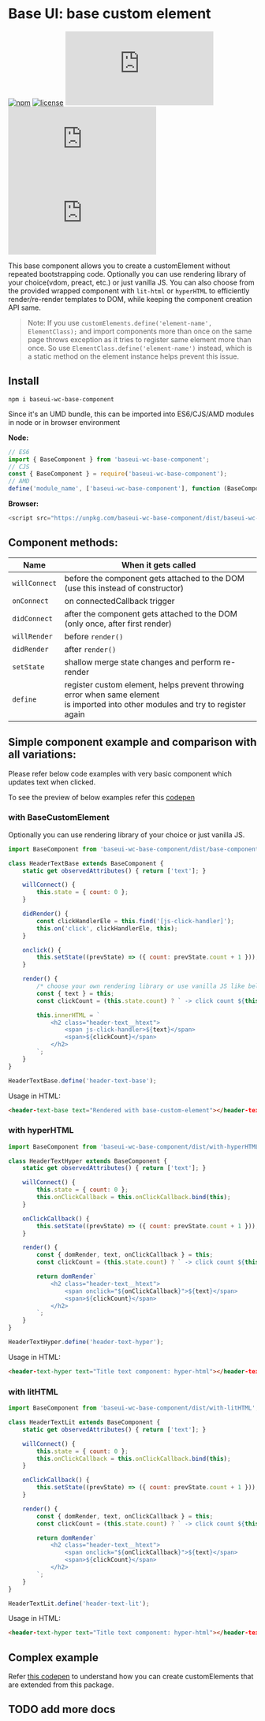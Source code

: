 # Base UI: base custom element

[![npm](https://img.shields.io/npm/v/baseui-wc-base-component.svg)](https://www.npmjs.com/package/baseui-wc-base-component)
[![license](https://img.shields.io/npm/l/baseui-wc-base-component.svg)](https://opensource.org/licenses/MIT)
[![gzip size](http://img.badgesize.io/https://unpkg.com/baseui-wc-base-component/dist/base-component.min.js?compression=gzip&label=baseComponent)](https://unpkg.com/baseui-wc-base-component/dist/base-component.min.js)
[![gzip size](http://img.badgesize.io/https://unpkg.com/baseui-wc-base-component/dist/with-hyperHTML.min.js?compression=gzip&label=withHyperHTML)](https://unpkg.com/baseui-wc-base-component/dist/with-hyperHTML.min.js)
[![gzip size](http://img.badgesize.io/https://unpkg.com/baseui-wc-base-component/dist/with-litHTML.min.js?compression=gzip&label=withLitHTML)](https://unpkg.com/baseui-wc-base-component/dist/with-litHTML.min.js)

This base component allows you to create a customElement without repeated bootstrapping code.
Optionally you can use rendering library of your choice(vdom, preact, etc.) or just vanilla JS.
You can also choose from the provided wrapped component with `lit-html` or `hyperHTML` to efficiently render/re-render templates to DOM, while keeping the component creation API same.

> Note:
If you use `customElements.define('element-name', ElementClass);` and import components more than once on the same page throws exception as it tries to register same element more than once. So use `ElementClass.define('element-name')` instead, which is a static method on the element instance helps prevent this issue.

## Install
```
npm i baseui-wc-base-component
```

Since it's an UMD bundle, this can be imported into ES6/CJS/AMD modules in node or in browser environment

**Node:**
```js
// ES6
import { BaseComponent } from 'baseui-wc-base-component';
// CJS
const { BaseComponent } = require('baseui-wc-base-component');
// AMD
define('module_name', ['baseui-wc-base-component'], function (BaseComponent){});
```

**Browser:**
```js
<script src="https://unpkg.com/baseui-wc-base-component/dist/baseui-wc-base-component.js"></script>
```

## Component methods:

| Name         | When it gets called                                                                                                                    |
|--------------|----------------------------------------------------------------------------------------------------------------------------------------|
| `willConnect`| before the component gets attached to the DOM (use this instead of constructor)                                                        |
| `onConnect`  | on connectedCallback trigger                                                                                                           |
| `didConnect` | after the component gets attached to the DOM (only once, after first render)                                                           |
| `willRender` | before `render()`                                                                                                                      |
| `didRender`  | after `render()`                                                                                                                       |
| `setState`   | shallow merge state changes and perform re-render                                                                                      |
| `define`     | register custom element, helps prevent throwing error when same element <br> is imported into other modules and try to register again  |

## Simple component example and comparison with all variations:
Please refer below code examples with very basic component which updates text when clicked.

To see the preview of below examples refer this [codepen](https://codepen.io/dsadhanala/pen/jxNNZG)

### with BaseCustomElement
Optionally you can use rendering library of your choice or just vanilla JS.

```js
import BaseComponent from 'baseui-wc-base-component/dist/base-component';

class HeaderTextBase extends BaseComponent {
    static get observedAttributes() { return ['text']; }

    willConnect() {
        this.state = { count: 0 };
    }

    didRender() {
        const clickHandlerEle = this.find('[js-click-handler]');
        this.on('click', clickHandlerEle, this);
    }

    onclick() {
        this.setState((prevState) => ({ count: prevState.count + 1 }));
    }

    render() {
        /* choose your own rendering library or use vanilla JS like below */
        const { text } = this;
        const clickCount = (this.state.count) ? ` -> click count ${this.state.count}` : '';

        this.innerHTML = `
            <h2 class="header-text__htext">
                <span js-click-handler>${text}</span>
                <span>${clickCount}</span>
            </h2>
        `;
    }
}

HeaderTextBase.define('header-text-base');

```

Usage in HTML:

```html
<header-text-base text="Rendered with base-custom-element"></header-text-base>
```

### with hyperHTML

```js
import BaseComponent from 'baseui-wc-base-component/dist/with-hyperHTML';

class HeaderTextHyper extends BaseComponent {
    static get observedAttributes() { return ['text']; }

    willConnect() {
        this.state = { count: 0 };
        this.onClickCallback = this.onClickCallback.bind(this);
    }

    onClickCallback() {
        this.setState((prevState) => ({ count: prevState.count + 1 }));
    }

    render() {
        const { domRender, text, onClickCallback } = this;
        const clickCount = (this.state.count) ? ` -> click count ${this.state.count}` : '';

        return domRender`
            <h2 class="header-text__htext">
                <span onclick="${onClickCallback}">${text}</span>
                <span>${clickCount}</span>
            </h2>
        `;
    }
}

HeaderTextHyper.define('header-text-hyper');
```

Usage in HTML:

```html
<header-text-hyper text="Title text component: hyper-html"></header-text-hyper>
```


### with litHTML

```js
import BaseComponent from 'baseui-wc-base-component/dist/with-litHTML';

class HeaderTextLit extends BaseComponent {
    static get observedAttributes() { return ['text']; }

    willConnect() {
        this.state = { count: 0 };
        this.onClickCallback = this.onClickCallback.bind(this);
    }

    onClickCallback() {
        this.setState((prevState) => ({ count: prevState.count + 1 }));
    }

    render() {
        const { domRender, text, onClickCallback } = this;
        const clickCount = (this.state.count) ? ` -> click count ${this.state.count}` : '';

        return domRender`
            <h2 class="header-text__htext">
                <span onclick="${onClickCallback}">${text}</span>
                <span>${clickCount}</span>
            </h2>
        `;
    }
}

HeaderTextLit.define('header-text-lit');
```

Usage in HTML:

```html
<header-text-hyper text="Title text component: hyper-html"></header-text-hyper>
```

## Complex example
Refer [this codepen](https://codepen.io/dsadhanala/pen/XZZKej) to understand how you can create customElements that are extended from this package.

## TODO add more docs
